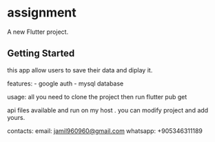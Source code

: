 # assignment

A new Flutter project.

## Getting Started

this app allow users to save their data and diplay it.

features:
    - google auth
    - mysql database

usage:
    all you need to clone the project then run flutter pub get

api files available  and run on my host .
you can modify project and add yours.

contacts:
    email: jamil960960@gmail.com
    whatsapp: +905346311189